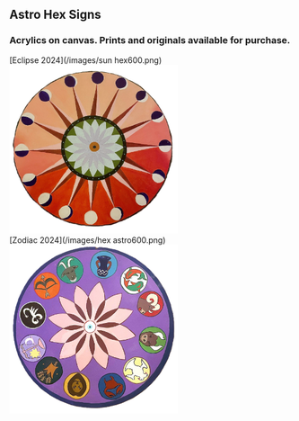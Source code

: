 
## Astro Hex Signs
### Acrylics on canvas. Prints and originals available for purchase. <br>
[Eclipse 2024](/images/sun hex600.png)<br>
<img src="images/sun hex600.png" style="width: 300px; height: 300px;"/>
<br>
[Zodiac 2024](/images/hex astro600.png)<br>
<img src="images/hex astro600.png" style="width: 300px; height: 300px;"/>
